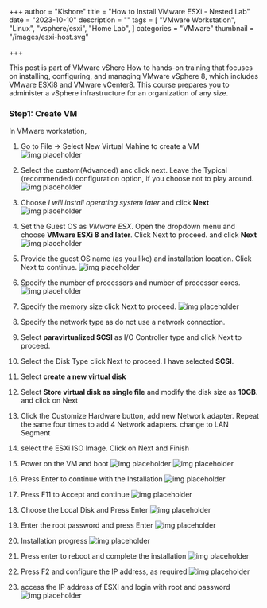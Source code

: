 +++
author = "Kishore"
title = "How to Install VMware ESXi - Nested Lab"
date = "2023-10-10"
description = ""
tags = [
    "VMware Workstation",
    "Linux",
    "vsphere/esxi",
    "Home Lab",
]
categories = "VMware"
thumbnail = "/images/esxi-host.svg"

+++

This post is part of VMware vShere How to hands-on training that focuses on installing, configuring, and managing VMware vSphere 8, which includes VMware ESXi8 and VMware vCenter8. This course prepares you to administer a vSphere infrastructure for an organization of any size.



### Step1: Create VM
In VMware workstation,

1. Go to File -> Select New Virtual Mahine to create a VM
![img placeholder](/images/vsphere/esxi/001.png " ")
2. Select the custom(Advanced) anc click next. Leave the Typical (recommended) configuration option, if you choose not to play around.
![img placeholder](/images/vsphere/esxi/002.png " ")
3. Choose *I will install operating system later* and click **Next**
![img placeholder](/images/vsphere/esxi/003.png " ")
4. Set the Guest OS as *VMware ESX*. Open the dropdown menu and choose **VMware ESXi 8 and  later**. Click Next to proceed. and click **Next**
![img placeholder](/images/vsphere/esxi/esx-001.png " ")
5. Provide the guest OS name (as you like) and installation location. Click Next to continue.
![img placeholder](/images/vsphere/esxi/esx-002.png " ")
6. Specify the number of processors and number of processor cores.
![img placeholder](/images/vsphere/esxi/esx-003.png " ")
7. Specify the memory size click Next to proceed.
![img placeholder](/images/vsphere/esxi/esx-004.png " ")
8. Specify the network type as do not use a network connection.
9. Select **paravirtualized SCSI** as I/O Controller type and click Next to proceed.
10. Select the Disk Type click Next to proceed. I have selected **SCSI**.

11. Select **create a new virtual disk**

12. Select **Store virtual disk as single file** and modify the disk size as **10GB**. and click on Next

13.  Click the Customize Hardware button, add new Network adapter. Repeat the same four times to add 4 Network adapters. change to LAN Segment
14. select the ESXi ISO Image. Click on Next and Finish

15. Power on the VM and boot
![img placeholder](/images/vsphere/esxi/esx-006.png " ")
![img placeholder](/images/vsphere/esxi/esx-007.png " ")
16. Press Enter to continue with the Installation
![img placeholder](/images/vsphere/esxi/esx-008.png " ")
17. Press F11 to Accept and continue
![img placeholder](/images/vsphere/esxi/esx-009.png " ")
18. Choose the Local Disk and Press Enter
![img placeholder](/images/vsphere/esxi/esx-010.png " ")
19. Enter the root password and press Enter
![img placeholder](/images/vsphere/esxi/esx-012.png " ")
20. Installation progress
![img placeholder](/images/vsphere/esxi/esx-013.png " ")
21. Press enter to reboot and complete the installation
![img placeholder](/images/vsphere/esxi/esx-014.png " ")
22. Press F2 and configure the IP address, as required
![img placeholder](/images/vsphere/esxi/esx-015.png " ")
23. access the IP address of ESXI and login with root and password
![img placeholder](/images/vsphere/esxi/esx-016.png " ")


